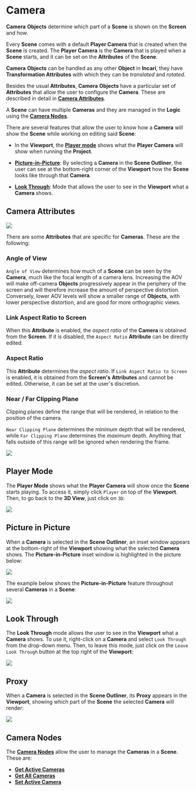 # Camera

**Camera** **Objects** determine which part of a **Scene** is shown on the **Screen** and how.

Every **Scene** comes with a default **Player Camera** that is created when the **Scene** is created. The **Player Camera** is the **Camera** that is played when a **Scene** starts, and it can be set on the **Attributes** of the **Scene**.

**Camera** **Objects** can be handled as any other **Object** in **Incari**, they have **Transformation Attributes** with which they can be *translated* and *rotated*.

Besides the usual **Attributes**, **Camera** **Objects** have a particular set of **Attributes** that allow the user to configure the **Camera**. These are described in detail in [**Camera Attributes**](#camera-attributes).

A **Scene** can have multiple **Cameras** and they are managed in the **Logic** using the [**Camera Nodes**](#camera-nodes).

There are several features that allow the user to know how a **Camera** will show the **Scene** while working on editing said **Scene**:

* In the **Viewport**, the [**Player mode**](#player-mode) shows what the **Player Camera** will show when running the **Project**.

* [**Picture-in-Picture**](#picture-in-picture): By selecting a **Camera** in the **Scene Outliner**, the user can see at the bottom-right corner of the **Viewport** how the **Scene** looks like through that **Camera**.

* [**Look Through**](#look-through): Mode that allows the user to see in the **Viewport** what a **Camera** shows.



<!-- ## Size and Resolution

The relationship between `Size` and `Resolution` can be thought of as being like the relationship between your monitor's display resolution \(the physical pixel dimensions available\) and the resolution setting in your OS's display settings. You could have a 4K monitor, with a display resolution of 3840 x 2160 pixels, but have your OS's display resolution set to 800 x 600. This would stretch the much smaller display resolution to fit your display.

Similarly, `Resolution` defines, in pixels, the resolution of the targeted display, while `Size` defines the dimensions of the area of *3D* space, that will be shown on that display. If `Size` and `Resolution` are different values, then the image will be stretched and/or squashed. This may be okay for _3D_ elements, but _2D_ graphics are made up of pixels, and will have lower resolution when scaled up.

It is therefore recommended that you set `Size` to be the exact same value as `Resolution`, or at least the same _ratio_, unless you have a good reason for doing otherwise.

![](../../.gitbook/assets/camerasizeandresolution.gif) -->

## Camera Attributes

![](../../.gitbook/assets/camera-attributes.png)

There are some **Attributes** that are specific for **Cameras**. These are the following:

### Angle of View

`Angle of View` determines how much of a **Scene** can be seen by the **Camera**, much like the focal length of a camera lens. Increasing the AOV will make off-camera **Objects** progressively appear in the periphery of the screen and will therefore increase the amount of perspective distortion. Conversely, lower AOV levels will show a smaller range of **Objects**, with lower perspective distortion, and are good for more orthographic views.

### Link Aspect Ratio to Screen

When this **Attribute** is enabled, the *aspect ratio* of the **Camera** is obtained from the **Screen**. If it is disabled, the `Aspect Ratio` **Attribute** can be directly edited.

### Aspect Ratio

This **Attribute** determines the *aspect ratio*. If `Link Aspect Ratio to Screen` is enabled, it is obtained from the **Screen's** **Attributes** and cannot be edited. Otherwise, it can be set at the user's discretion.

### Near / Far Clipping Plane

Clipping planes define the range that will be rendered, in relation to the position of the camera.

`Near Clipping Plane` determines the _minimum_ depth that will be rendered, while `Far Clipping Plane` determines the _maximum_ depth. Anything that falls outside of this range will be ignored when rendering the frame.

![](../../.gitbook/assets/nearfarclipping.gif)


## Player Mode

The **Player Mode** shows what the **Player Camera** will show once the **Scene** starts playing. To access it, simply click `Player` on top of the **Viewport**. Then, to go back to the **3D View**, just click on `3D`:

![](../../.gitbook/assets/camera-player-mode.gif)

## Picture in Picture

When a **Camera** is selected in the **Scene Outliner**, an inset window appears at the bottom-right of the **Viewport** showing what the selected **Camera** shows. The **Picture-in-Picture** inset window is highlighted in the picture below:

![](../../.gitbook/assets/camera-pip2.png)

The example below shows the **Picture-in-Picture** feature throughout several **Cameras** in a **Scene**:

![](../../.gitbook/assets/camera-pip.gif)

## Look Through

The **Look Through** mode allows the user to see in the **Viewport** what a **Camera** shows. To use it, right-click on a **Camera** and select `Look Through` from the drop-down menu. Then, to leave this mode, just click on the `Leave Look Through` button at the top right of the **Viewport**:

![](../../.gitbook/assets/camera-lookthrough1.gif)

## Proxy

When a **Camera** is selected in the **Scene Outliner**, its **Proxy** appears in the **Viewport**, showing which part of the **Scene** the selected **Camera** will render:

![](../../.gitbook/assets/camera-proxy.png)

## Camera Nodes

The [**Camera Nodes**](../../toolbox/incari/camera/README.md) allow the user to manage the **Cameras** in a **Scene**. These are:

* [**Get Active Cameras**](../../toolbox/incari/camera/get-active-camera.md)
* [**Get All Cameras**](../../toolbox/incari/camera/get-all-cameras.md)
* [**Set Active Camera**](../../toolbox/incari/camera/set-active-camera.md)

